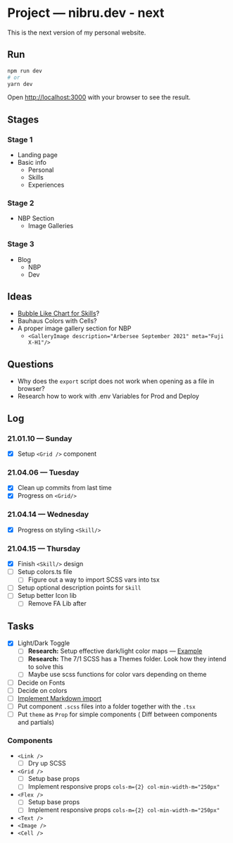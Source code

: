 # Project — nibru.dev - next

This is the next version of my personal website.

## Run

```bash
npm run dev
# or
yarn dev
```

Open [http://localhost:3000](http://localhost:3000) with your browser to see the result.

## Stages

### Stage 1

- Landing page
- Basic info
	-	Personal
	-	Skills
	-	Experiences

### Stage 2

- NBP Section
	-	Image Galleries

### Stage 3

- Blog
	-	NBP
	-	Dev

## Ideas

- [Bubble Like Chart for Skills](https://www.npmjs.com/package/@weknow/react-bubble-chart-d3)?
- Bauhaus Colors with Cells?
- A proper image gallery section for NBP
	- `<GalleryImage description="Arbersee September 2021" meta="Fuji X-H1"/>`

## Questions

- Why does the `export` script does not work when opening as a file in browser?
- Research how to work with .env Variables for Prod and Deploy

## Log

### 21.01.10 — Sunday

- [x] Setup `<Grid />` component

### 21.04.06 — Tuesday

- [x] Clean up commits from last time
- [x] Progress on `<Grid/>`

### 21.04.14 — Wednesday

- [x] Progress on styling `<Skill/>`

### 21.04.15 — Thursday

- [x] Finish `<Skill/>` design
- [ ] Setup colors.ts file
  - [ ] Figure out a way to import SCSS vars into tsx
- [ ] Setup optional description points for `Skill`
- [ ] Setup better Icon lib
  - [ ] Remove FA Lib after

## Tasks

- [x] Light/Dark Toggle
	- [ ] **Research:** Setup effective dark/light color maps — [Example](https://codepen.io/BarthyB/pen/EBzxje)
	- [ ] **Research:** The 7/1 SCSS has a Themes folder. Look how they intend to solve this
	- [ ] Maybe use scss functions for color vars depending on theme
- [ ] Decide on Fonts
- [ ] Decide on colors
- [ ] [Implement Markdown import](http://geekhmer.github.io/blog/2018/03/29/import-markdown-files-and-serve-its-content-in-next-dot-js/)
- [ ] Put component `.scss` files into a folder together with the `.tsx`
- [ ] Put `theme` as `Prop` for simple components ( Diff between components and partials)

### Components

-  `<Link />`
   - [ ] Dry up SCSS
-  `<Grid />`
	-	[ ] Setup base props
	-	[ ] Implement responsive props `cols-m={2} col-min-width-m="250px"`
- `<Flex />`
	-	[ ] Setup base props
	-	[ ] Implement responsive props `cols-m={2} col-min-width-m="250px"`
- `<Text />`
- `<Image />`
- `<Cell />`
